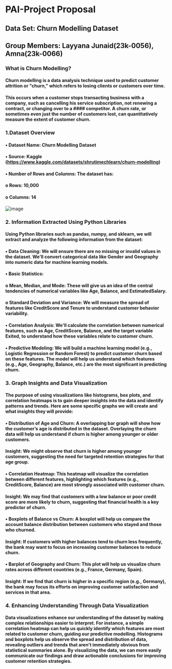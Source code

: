 # PAI-Project Proposal
## Data Set: Churn Modelling Dataset
## Group Members: Layyana Junaid(23k-0056), Amna(23k-0066)

### What is Churn Modelling?
#### Churn modelling is a data analysis technique used to predict customer attrition or "churn," which refers to losing clients or customers over time. 
#### This occurs when a customer stops transacting business with a company, such as cancelling his service subscription, not renewing a contract, or changing over to a #### competitor. A churn rate, or sometimes even just the number of customers lost, can quantitatively measure the extent of customer churn.

### 1.Dataset Overview
#### •	Dataset Name: Churn Modelling Dataset
#### •	Source: Kaggle (https://www.kaggle.com/datasets/shrutimechlearn/churn-modelling)
#### •	Number of Rows and Columns: The dataset has:
####  o	Rows: 10,000
####  o	Columns: 14
![image](https://github.com/user-attachments/assets/357a1b39-8470-4cc0-bf53-c01aca30e3d7)

### 2. Information Extracted Using Python Libraries
#### Using Python libraries such as pandas, numpy, and sklearn, we will extract and analyze the following information from the dataset:
#### •	Data Cleaning: We will ensure there are no missing or invalid values in the dataset. We'll convert categorical data like Gender and Geography into numeric data for machine learning models.

#### •	Basic Statistics:
####  o	Mean, Median, and Mode: These will give us an idea of the central tendencies of numerical variables like Age, Balance, and EstimatedSalary.
#### o	Standard Deviation and Variance: We will measure the spread of features like CreditScore and Tenure to understand customer behavior variability.
#### •	Correlation Analysis: We'll calculate the correlation between numerical features, such as Age, CreditScore, Balance, and the target variable Exited, to understand how these variables relate to customer churn.
#### •	Predictive Modeling: We will build a machine learning model (e.g., Logistic Regression or Random Forest) to predict customer churn based on these features. The model will help us understand which features (e.g., Age, Geography, Balance, etc.) are the most significant in predicting churn.

### 3. Graph Insights and Data Visualization

#### The purpose of using visualizations like histograms, box plots, and correlation heatmaps is to gain deeper insights into the data and identify patterns and trends. Here are some specific graphs we will create and what insights they will provide:

#### •	Distribution of Age and Churn: A overlapping bar graph will show how the customer’s age is distributed in the dataset. Overlaying the churn data will help us understand if churn is higher among younger or older customers.
#### Insight: We might observe that churn is higher among younger customers, suggesting the need for targeted retention strategies for that age group.
#### •	Correlation Heatmap: This heatmap will visualize the correlation between different features, highlighting which features (e.g., CreditScore, Balance) are most strongly associated with customer churn.
#### Insight: We may find that customers with a low balance or poor credit score are more likely to churn, suggesting that financial health is a key predictor of churn.
#### •	Boxplots of Balance vs Churn: A boxplot will help us compare the account balance distribution between customers who stayed and those who churned.
#### Insight: If customers with higher balances tend to churn less frequently, the bank may want to focus on increasing customer balances to reduce churn.
#### •	Barplot of Geography and Churn: This plot will help us visualize churn rates across different countries (e.g., France, Germany, Spain).
#### Insight: If we find that churn is higher in a specific region (e.g., Germany), the bank may focus its efforts on improving customer satisfaction and services in that area.

### 4. Enhancing Understanding Through Data Visualization
#### Data visualizations enhance our understanding of the dataset by making complex relationships easier to interpret. For instance, a simple correlation heatmap can help us quickly identify which features are most related to customer churn, guiding our predictive modelling. Histograms and boxplots help us observe the spread and distribution of data, revealing outliers and trends that aren't immediately obvious from statistical summaries alone. By visualizing the data, we can more easily communicate our findings and draw actionable conclusions for improving customer retention strategies.



